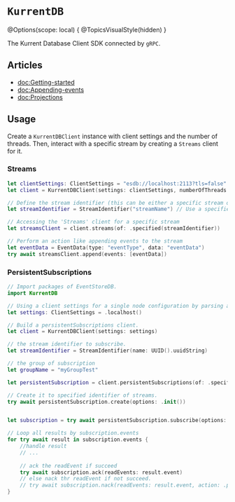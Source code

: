 # ``KurrentDB``

@Options(scope: local) {
    @TopicsVisualStyle(hidden)
}

The Kurrent Database Client SDK connected by `gRPC`.

## Articles 
- <doc:Getting-started>
- <doc:Appending-events>
- <doc:Projections>

## Usage

Create a ``KurrentDBClient`` instance with client settings and the number of threads.
Then, interact with a specific stream by creating a `Streams` client for it.

### Streams
```swift
let clientSettings: ClientSettings = "esdb://localhost:2113?tls=false" // Initialize with actual settings
let client = KurrentDBClient(settings: clientSettings, numberOfThreads: 2)

// Define the stream identifier (this can be either a specific stream or all streams)
let streamIdentifier = StreamIdentifier("streamName") // Use a specified stream identifier

// Accessing the 'Streams' client for a specific stream
let streamsClient = client.streams(of: .specified(streamIdentifier))

// Perform an action like appending events to the stream
let eventData = EventData(type: "eventType", data: "eventData")
try await streamsClient.append(events: [eventData])
```

### PersistentSubscriptions

```swift
// Import packages of EventStoreDB.
import KurrentDB

// Using a client settings for a single node configuration by parsing a connection string.
let settings: ClientSettings = .localhost()

// Build a persistentSubscriptions client.
let client = KurrentDBClient(settings: settings)

// the stream identifier to subscribe.
let streamIdentifier = StreamIdentifier(name: UUID().uuidString)

// the group of subscription
let groupName = "myGroupTest"

let persistentSubscription = client.persistentSubscriptions(of: .specified(streamIdentifier, group: groupName))

// Create it to specified identifier of streams.
try await persistentSubscription.create(options: .init())


let subscription = try await persistentSubscription.subscribe(options: .init())

// Loop all results by subscription.events
for try await result in subscription.events {
    //handle result
    // ...
    
    // ack the readEvent if succeed
    try await subscription.ack(readEvents: result.event)
    // else nack thr readEvent if not succeed.
    // try await subscription.nack(readEvents: result.event, action: .park, reason: "It's failed.")
}

```


